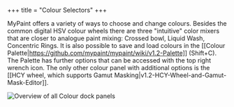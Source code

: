 +++
title = "Colour Selectors"
+++

MyPaint offers a variety of ways to choose and change colours. Besides the common digital HSV colour wheels there are three "intuitive" color mixers that are closer to analogue paint mixing: Crossed bowl, Liquid Wash, Concentric Rings. It is also possible to save and load colours in the [[Colour Palette|https://github.com/mypaint/mypaint/wiki/v1.2-Palette]] (Shift+C). The Palette has further options that can be accessed with the top right wrench icon. The only other colour panel with additional options is the [[HCY wheel, which supports Gamut Masking|v1.2-HCY-Wheel-and-Gamut-Mask-Editor]].

![Overview of all Colour dock panels](https://cloud.githubusercontent.com/assets/6949092/21044620/23272934-bdfd-11e6-818d-6e6e02bc0b84.PNG)
